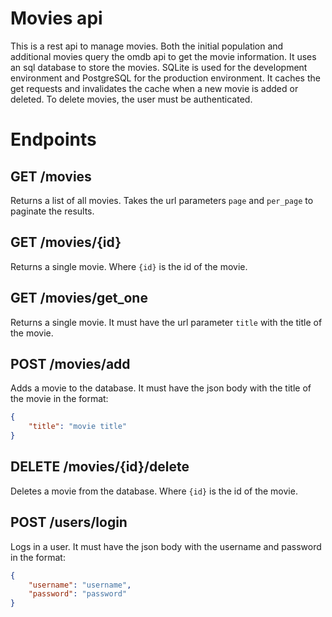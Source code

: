 # Movies api

This is a rest api to manage movies.
Both the initial population and additional movies query the omdb api to get the movie information.
It uses an sql database to store the movies. SQLite is used for the development environment and PostgreSQL for the production environment.
It caches the get requests and invalidates the cache when a new movie is added or deleted.
To delete movies, the user must be authenticated.

# Endpoints

## GET /movies

Returns a list of all movies.
Takes the url parameters `page` and `per_page` to paginate the results.

## GET /movies/{id}

Returns a single movie. Where `{id}` is the id of the movie.

## GET /movies/get_one

Returns a single movie.
It must have the url parameter `title` with the title of the movie.

## POST /movies/add

Adds a movie to the database.
It must have the json body with the title of the movie in the format:
```json
{
    "title": "movie title"
}
```

## DELETE /movies/{id}/delete

Deletes a movie from the database. Where `{id}` is the id of the movie.


## POST /users/login

Logs in a user.
It must have the json body with the username and password in the format:
```json
{
    "username": "username",
    "password": "password"
}
```
